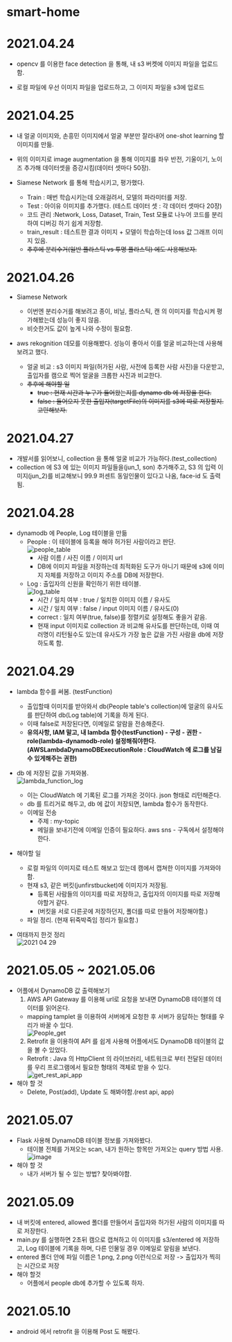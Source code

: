 # smart-home

# 2021.04.24
- opencv 를 이용한 face detection 을 통해, 내 s3 버켓에 이미지 파일을 업로드함.  

- 로컬 파일에 우선 이미지 파일을 업로드하고, 그 이미지 파일을 s3에 업로드

# 2021.04.25
- 내 얼굴 이미지와, 손흥민 이미지에서 얼굴 부분만 잘라내어 one-shot learning 할 이미지를 만듦.  
- 위의 이미지로 image augmentation 을 통해 이미지를 좌우 반전, 기울이기, 노이즈 추가해 데이터셋을 증강시킴(데이터 셋마다 50장).  

- Siamese Network 를 통해 학습시키고, 평가했다.  
  - Train : 매번 학습시키는데 오래걸려서, 모델의 파라미터를 저장.
  - Test : 아이유 이미지를 추가했다. (테스트 데이터 셋 : 각 데이터 셋마다 20장)
  - 코드 관리 :Network, Loss, Dataset, Train, Test 모듈로 나누어 코드를 분리하여 디버깅 하기 쉽게 저장함.
  - train_result : 테스트한 결과 이미지 + 모델이 학습하는데 loss 값 그래프 이미지 있음. 
  - ~~추후에 분리수거(일반 플라스틱 vs 투명 플라스틱) 에도 사용해보자.~~

# 2021.04.26
- Siamese Network
  - 이번엔 분리수거를 해보려고 종이, 비닐, 플라스틱, 캔 의 이미지를 학습시켜 평가해봤는데 성능이 좋지 않음.  
  - 비슷한거도 값이 높게 나와 수정이 필요함.  
  
- aws rekognition 데모를 이용해봤다. 성능이 좋아서 이를 얼굴 비교하는데 사용해보려고 했다.  
  - 얼굴 비교 : s3 이미지 파일(허가된 사람, 사전에 등록한 사람 사진)을 다운받고, 출입자를 캠으로 찍어 얼굴을 크롭한 사진과 비교한다.  
  - ~~추후에 해야할 일~~
    - ~~true : 현재 시간과 누구가 들어왔는지를 dynamo db 에 저장을 한다.~~  
    - ~~false : 들어오지 못한 출입자(targetFile)의 이미지를 s3에 따로 저장할지. 고민해보자.~~    

# 2021.04.27  
- 개발서를 읽어보니, collection 을 통해 얼굴 비교가 가능하다.(test_collection)
- collection 에 S3 에 있는 이미지 파일들을(jun_1, son) 추가해주고, S3 의 입력 이미지(jun_2)를 비교해보니 99.9 퍼센트 동일인물이 있다고 나옴, face-id 도 출력됨.  

# 2021.04.28  
- dynamodb 에 People, Log 테이블을 만듦  
  - People : 이 테이블에 등록을 해야 허가된 사람이라고 판단.  
    ![people_table](https://user-images.githubusercontent.com/66052461/116424194-457a8300-a87c-11eb-92be-9e4494d612ae.png)  
    - 사람 이름 / 사진 이름 / 이미지 url
    - DB에 이미지 파일을 저장하는데 최적화된 도구가 아니기 때문에 s3에 이미지 자체를 저장하고 이미지 주소를 DB에 저장한다.
  - Log : 출입자의 신원을 확인하기 위한 테이블.  
    ![log_table](https://user-images.githubusercontent.com/66052461/116424251-52977200-a87c-11eb-897f-67c32b2a0ce5.png)  
    - 시간 / 일치 여부 : true / 일치한 이미지 이름 / 유사도
    - 시간 / 일치 여부 : false / input 이미지 이름 / 유사도(0)
    - correct : 일치 여부(true, false)를 정렬키로 설정해도 좋을거 같음.  
    - 현재 input 이미지로 collection 과 비교해 유사도를 판단하는데, 이때 여러명이 리턴될수도 있는데 유사도가 가장 높은 값을 가진 사람을 db에 저장하도록 함.

# 2021.04.29  
- lambda 함수를 써봄. (testFunction)   
  - 출입할때 이미지를 받아와서 db(People table's collection)에 얼굴의 유사도를 판단하여 db(Log table)에 기록을 하게 된다. 
  - 이때 false로 저장된다면, 이메일로 알람을 전송해준다.
  - **유의사항, IAM 말고, 내 lambda 함수(testFunction) - 구성 - 권한 - role(lambda-dynamodb-role) 설정해줘야한다. (AWSLambdaDynamoDBExecutionRole : CloudWatch 에 로그를 남길수 있게해주는 권한)**  
- db 에 저장된 값을 가져와봄.  
  ![lambda_function_log](https://user-images.githubusercontent.com/66052461/116548431-2c7eda00-a92f-11eb-85fe-a496fc465556.PNG)  
  - 이는 CloudWatch 에 기록된 로그를 가져온 것이다. json 형태로 리턴해준다.  
  - db 를 트리거로 해두고, db 에 값이 저장되면, lambda 함수가 동작한다.  
  - 이메일 전송  
    - 주제 : my-topic  
    - 메일을 보내기전에 이메일 인증이 필요하다. aws sns - 구독에서 설정해야한다.   

- 해야할 일  
  - 로컬 파일의 이미지로 테스트 해보고 있는데 캠에서 캡쳐한 이미지를 가져와야함.
  - 현재 s3, 같은 버킷(junfirstbucket)에 이미지가 저장됨.  
    - 등록된 사람들의 이미지를 따로 저장하고, 출입자의 이미지를 따로 저장해야할거 같다. 
    - (버킷을 서로 다른곳에 저장하던지, 폴더를 따로 만들어 저장해야함.)  
  - 파일 정리. (현재 뒤죽박죽임 정리가 필요함.)

- 여태까지 한것 정리  
![2021 04 29](https://user-images.githubusercontent.com/66052461/116555111-f2193b00-a936-11eb-8a8b-5a9c9f30b5ed.png)  

# 2021.05.05 ~ 2021.05.06  
- 어플에서 DynamoDB 값 출력해보기  
  1. AWS API Gateway 를 이용해 url로 요청을 보내면 DynamoDB 테이블의 데이터를 읽어온다.  
    - mapping tamplet 을 이용하여 서버에게 요청한 후 서버가 응답하는 형태를 우리가 바꿀 수 있다.  
    ![People_get](https://user-images.githubusercontent.com/66052461/117308528-94e43300-aebc-11eb-83ce-2fc90ed3bbab.png)  
  2. Retrofit 을 이용하여 API 를 쉽게 사용해 어플에서도 DynamoDB 테이블의 값을 볼 수 있었다.  
    - Retrofit : Java 의 HttpClient 의 라이브러리, 네트워크로 부터 전달된 데이터를 우리 프로그램에서 필요한 형태의 객체로 받을 수 있다.  
    ![get_rest_api_app](https://user-images.githubusercontent.com/66052461/117308968-f73d3380-aebc-11eb-8d0b-c95823d09b4b.png)  
- 해야 할 것  
  - Delete, Post(add), Update 도 해봐야함.(rest api, app)  

# 2021.05.07
- Flask 사용해 DynamoDB 테이블 정보를 가져와봤다.
  - 테이블 전체를 가져오는 scan, 내가 원하는 항목만 가져오는 query 방법 사용.
  ![image](https://user-images.githubusercontent.com/66052461/117457008-ca078880-af83-11eb-8ac4-bfe45fc2680e.png)
- 해야 할 것
  - 내가 서버가 될 수 있는 방법? 찾아봐야함.

# 2021.05.09
- 내 버킷에 entered, allowed 폴더를 만들어서 출입자와 허가된 사람의 이미지를 따로 저장한다.
- main.py 를 실행하면 2초뒤 캠으로 캡쳐하고 이 이미지를 s3/entered 에 저장하고, Log 테이블에 기록을 하며, 다른 인물일 경우 이메일로 알림을 보낸다.
- entered 폴더 안에 파일 이름은 1.png, 2.png 이런식으로 저장 -> 출입자가 찍히는 시간으로 저장
- 해야 할것
  - 어플에서 people db에 추가할 수 있도록 하자.

# 2021.05.10
- android 에서 retrofit 을 이용해 Post 도 해봤다.

